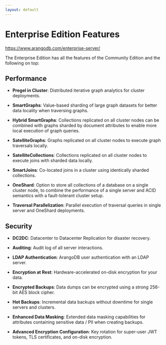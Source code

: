 ```yaml
---
layout: default
---
```

# Enterprise Edition Features

<https://www.arangodb.com/enterprise-server/>

The Enterprise Edition has all the features of the Community Edition and the
following on top:

## Performance

- **Pregel in Cluster**:
  Distributed iterative graph analytics for cluster deployments.

- **SmartGraphs**:
  Value-based sharding of large graph datasets for better data locality when
  traversing graphs.

- **Hybrid SmartGraphs**:
  Collections replicated on all cluster nodes can be combined with graphs
  sharded by document attributes to enable more local execution of graph queries.

- **SatelliteGraphs**:
  Graphs replicated on all cluster nodes to execute graph traversals locally.

- **SatelliteCollections**:
  Collections replicated on all cluster nodes to execute joins with sharded
  data locally.

- **SmartJoins**:
  Co-located joins in a cluster using identically sharded collections.

- **OneShard**:
  Option to store all collections of a database on a single cluster node, to
  combine the performance of a single server and ACID semantics with a
  fault-tolerant cluster setup.

- **Traversal Parallelization**:
  Parallel execution of traversal queries in single server and OneShard
  deployments.

## Security

- **DC2DC**:
  Datacenter to Datacenter Replication for disaster recovery.

- **Auditing**:
  Audit log of all server interactions.

- **LDAP Authentication**:
  ArangoDB user authentication with an LDAP server.

- **Encryption at Rest**:
  Hardware-accelerated on-disk encryption for your data.

- **Encrypted Backups**:
  Data dumps can be encrypted using a strong 256-bit AES block cipher.

- **Hot Backups**:
  Incremental data backups without downtime for single servers and clusters.

- **Enhanced Data Masking**:
  Extended data masking capabilities for attributes containing sensitive data
  / PII when creating backups.

- **Advanced Encryption Configuration**:
  Key rotation for super-user JWT tokens, TLS certificates, and on-disk
  encryption.
